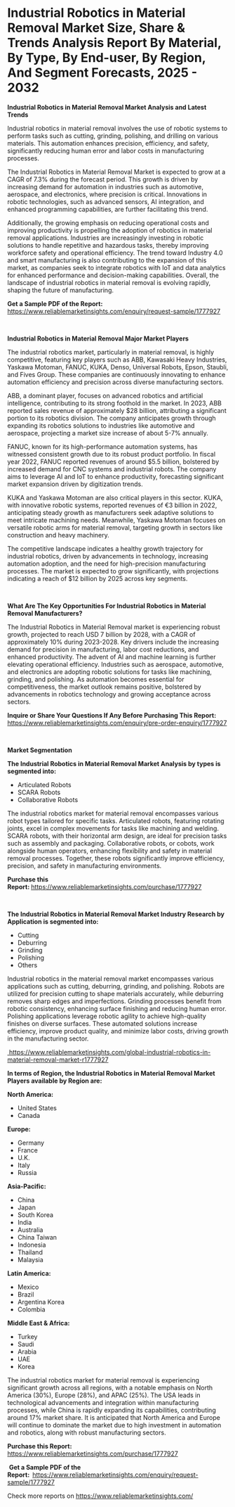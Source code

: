 <p><h1>Industrial Robotics in Material Removal Market Size, Share & Trends Analysis Report By Material, By Type, By End-user, By Region, And Segment Forecasts, 2025 - 2032</h1></p><p><strong>Industrial Robotics in Material Removal Market Analysis and Latest Trends</strong></p>
<p><p>Industrial robotics in material removal involves the use of robotic systems to perform tasks such as cutting, grinding, polishing, and drilling on various materials. This automation enhances precision, efficiency, and safety, significantly reducing human error and labor costs in manufacturing processes.</p><p>The Industrial Robotics in Material Removal Market is expected to grow at a CAGR of 7.3% during the forecast period. This growth is driven by increasing demand for automation in industries such as automotive, aerospace, and electronics, where precision is critical. Innovations in robotic technologies, such as advanced sensors, AI integration, and enhanced programming capabilities, are further facilitating this trend.</p><p>Additionally, the growing emphasis on reducing operational costs and improving productivity is propelling the adoption of robotics in material removal applications. Industries are increasingly investing in robotic solutions to handle repetitive and hazardous tasks, thereby improving workforce safety and operational efficiency. The trend toward Industry 4.0 and smart manufacturing is also contributing to the expansion of this market, as companies seek to integrate robotics with IoT and data analytics for enhanced performance and decision-making capabilities. Overall, the landscape of industrial robotics in material removal is evolving rapidly, shaping the future of manufacturing.</p></p>
<p><strong>Get a Sample PDF of the Report:&nbsp;</strong> <a href="https://www.reliablemarketinsights.com/enquiry/request-sample/1777927?utm_campaign=2240&utm_medium=2&utm_source=Github&utm_content=ia&utm_term=28022025&utm_id=industrial-robotics-in-material-removal">https://www.reliablemarketinsights.com/enquiry/request-sample/1777927</a></p>
<p>&nbsp;</p>
<p><strong>Industrial Robotics in Material Removal Major Market Players</strong></p>
<p><p>The industrial robotics market, particularly in material removal, is highly competitive, featuring key players such as ABB, Kawasaki Heavy Industries, Yaskawa Motoman, FANUC, KUKA, Denso, Universal Robots, Epson, Staubli, and Fives Group. These companies are continuously innovating to enhance automation efficiency and precision across diverse manufacturing sectors.</p><p>ABB, a dominant player, focuses on advanced robotics and artificial intelligence, contributing to its strong foothold in the market. In 2023, ABB reported sales revenue of approximately $28 billion, attributing a significant portion to its robotics division. The company anticipates growth through expanding its robotics solutions to industries like automotive and aerospace, projecting a market size increase of about 5-7% annually.</p><p>FANUC, known for its high-performance automation systems, has witnessed consistent growth due to its robust product portfolio. In fiscal year 2022, FANUC reported revenues of around $5.5 billion, bolstered by increased demand for CNC systems and industrial robots. The company aims to leverage AI and IoT to enhance productivity, forecasting significant market expansion driven by digitization trends.</p><p>KUKA and Yaskawa Motoman are also critical players in this sector. KUKA, with innovative robotic systems, reported revenues of €3 billion in 2022, anticipating steady growth as manufacturers seek adaptive solutions to meet intricate machining needs. Meanwhile, Yaskawa Motoman focuses on versatile robotic arms for material removal, targeting growth in sectors like construction and heavy machinery.</p><p>The competitive landscape indicates a healthy growth trajectory for industrial robotics, driven by advancements in technology, increasing automation adoption, and the need for high-precision manufacturing processes. The market is expected to grow significantly, with projections indicating a reach of $12 billion by 2025 across key segments.</p></p>
<p>&nbsp;</p>
<p><strong>What Are The Key Opportunities For Industrial Robotics in Material Removal Manufacturers?</strong></p>
<p><p>The Industrial Robotics in Material Removal market is experiencing robust growth, projected to reach USD 7 billion by 2028, with a CAGR of approximately 10% during 2023-2028. Key drivers include the increasing demand for precision in manufacturing, labor cost reductions, and enhanced productivity. The advent of AI and machine learning is further elevating operational efficiency. Industries such as aerospace, automotive, and electronics are adopting robotic solutions for tasks like machining, grinding, and polishing. As automation becomes essential for competitiveness, the market outlook remains positive, bolstered by advancements in robotics technology and growing acceptance across sectors.</p></p>
<p><strong>Inquire or Share Your Questions If Any Before Purchasing This Report:</strong> <a href="https://www.reliablemarketinsights.com/enquiry/pre-order-enquiry/1777927?utm_campaign=2240&utm_medium=2&utm_source=Github&utm_content=ia&utm_term=28022025&utm_id=industrial-robotics-in-material-removal">https://www.reliablemarketinsights.com/enquiry/pre-order-enquiry/1777927</a></p>
<p>&nbsp;</p>
<p><strong>Market Segmentation</strong></p>
<p><strong>The Industrial Robotics in Material Removal Market Analysis by types is segmented into:</strong></p>
<p><ul><li>Articulated Robots</li><li>SCARA Robots</li><li>Collaborative Robots</li></ul></p>
<p><p>The industrial robotics market for material removal encompasses various robot types tailored for specific tasks. Articulated robots, featuring rotating joints, excel in complex movements for tasks like machining and welding. SCARA robots, with their horizontal arm design, are ideal for precision tasks such as assembly and packaging. Collaborative robots, or cobots, work alongside human operators, enhancing flexibility and safety in material removal processes. Together, these robots significantly improve efficiency, precision, and safety in manufacturing environments.</p></p>
<p><strong>Purchase this Report:&nbsp;</strong><a href="https://www.reliablemarketinsights.com/purchase/1777927?utm_campaign=2240&utm_medium=2&utm_source=Github&utm_content=ia&utm_term=28022025&utm_id=industrial-robotics-in-material-removal">https://www.reliablemarketinsights.com/purchase/1777927</a></p>
<p>&nbsp;</p>
<p><strong>The Industrial Robotics in Material Removal Market Industry Research by Application is segmented into:</strong></p>
<p><ul><li>Cutting</li><li>Deburring</li><li>Grinding</li><li>Polishing</li><li>Others</li></ul></p>
<p><p>Industrial robotics in the material removal market encompasses various applications such as cutting, deburring, grinding, and polishing. Robots are utilized for precision cutting to shape materials accurately, while deburring removes sharp edges and imperfections. Grinding processes benefit from robotic consistency, enhancing surface finishing and reducing human error. Polishing applications leverage robotic agility to achieve high-quality finishes on diverse surfaces. These automated solutions increase efficiency, improve product quality, and minimize labor costs, driving growth in the manufacturing sector.</p></p>
<p><a href="https://www.reliablemarketinsights.com/global-industrial-robotics-in-material-removal-market-r1777927?utm_campaign=2240&utm_medium=2&utm_source=Github&utm_content=ia&utm_term=28022025&utm_id=industrial-robotics-in-material-removal">&nbsp;https://www.reliablemarketinsights.com/global-industrial-robotics-in-material-removal-market-r1777927</a></p>
<p><strong>In terms of Region, the Industrial Robotics in Material Removal Market Players available by Region are:</strong></p>
<p>
    <p> <strong> North America: </strong>
        <ul>
            <li>United States</li>
            <li>Canada</li>
        </ul>
        </p> 
    <p> <strong> Europe: </strong>
        <ul>
            <li>Germany</li>
            <li>France</li>
            <li>U.K.</li>
            <li>Italy</li>
            <li>Russia</li>
        </ul>
        </p> 
    <p> <strong> Asia-Pacific: </strong>
        <ul>
            <li>China</li>
            <li>Japan</li>
            <li>South Korea</li>
            <li>India</li>
            <li>Australia</li>
            <li>China Taiwan</li>
            <li>Indonesia</li>
            <li>Thailand</li>
            <li>Malaysia</li>
        </ul>
        </p> 
    <p> <strong> Latin America: </strong>
        <ul>
            <li>Mexico</li>
            <li>Brazil</li>
            <li>Argentina Korea</li>
            <li>Colombia</li>
        </ul>
        </p> 
    <p> <strong> Middle East & Africa: </strong>
        <ul>
            <li>Turkey</li>
            <li>Saudi</li>
            <li>Arabia</li>
            <li>UAE</li>
            <li>Korea</li>
        </ul>
    </p>
    </p>
<p><p>The industrial robotics market for material removal is experiencing significant growth across all regions, with a notable emphasis on North America (30%), Europe (28%), and APAC (25%). The USA leads in technological advancements and integration within manufacturing processes, while China is rapidly expanding its capabilities, contributing around 17% market share. It is anticipated that North America and Europe will continue to dominate the market due to high investment in automation and robotics, along with robust manufacturing sectors.</p></p>
<p><strong>Purchase this Report: </strong><a href="https://www.reliablemarketinsights.com/purchase/1777927?utm_campaign=2240&utm_medium=2&utm_source=Github&utm_content=ia&utm_term=28022025&utm_id=industrial-robotics-in-material-removal">https://www.reliablemarketinsights.com/purchase/1777927</a></p>
<p>&nbsp;<strong>Get a Sample PDF of the Report:&nbsp;&nbsp;</strong><a href="https://www.reliablemarketinsights.com/enquiry/request-sample/1777927?utm_campaign=2240&utm_medium=2&utm_source=Github&utm_content=ia&utm_term=28022025&utm_id=industrial-robotics-in-material-removal">https://www.reliablemarketinsights.com/enquiry/request-sample/1777927</a></p>
<p><strong></strong></p>
<p>Check more reports on <a href="https://www.reliablemarketinsights.com/?utm_campaign=2240&utm_medium=2&utm_source=Github&utm_content=ia&utm_term=28022025&utm_id=industrial-robotics-in-material-removal">https://www.reliablemarketinsights.com/</a></p>